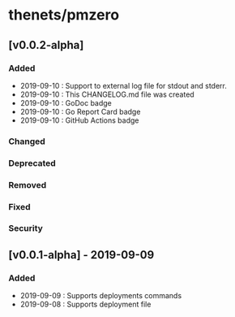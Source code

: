 # thenets/pmzero

## [v0.0.2-alpha]
### Added
- 2019-09-10 : Support to external log file for stdout and stderr.
- 2019-09-10 : This CHANGELOG.md file was created
- 2019-09-10 : GoDoc badge
- 2019-09-10 : Go Report Card badge
- 2019-09-10 : GitHub Actions badge
### Changed
### Deprecated
### Removed
### Fixed
### Security

## [v0.0.1-alpha] - 2019-09-09
### Added
- 2019-09-09 : Supports deployments commands
- 2019-09-08 : Supports deployment file
